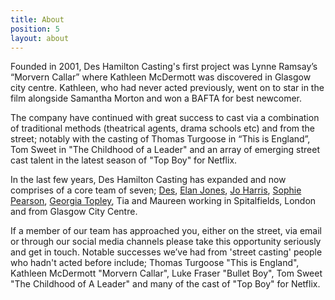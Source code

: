 ```yaml
---
title: About
position: 5
layout: about
---
```


Founded in 2001, Des Hamilton Casting's first project was Lynne Ramsay’s “Morvern Callar” where Kathleen McDermott was discovered in Glasgow city centre. Kathleen, who had never acted previously, went on to star in the film alongside Samantha Morton and won a BAFTA for best newcomer.

The company have continued with great success to cast via a combination of traditional methods (theatrical agents, drama schools etc) and from the street; notably with the casting of Thomas Turgoose in “This is England”, Tom Sweet in "The Childhood of a Leader" and an array of emerging street cast talent in the latest season of "Top Boy" for Netflix.

In the last few years, Des Hamilton Casting has expanded and now comprises of a core team of seven; [Des](http://www.imdb.com/name/nm1060389/), [Elan Jones](http://www.imdb.com/name/nm5637903/), [Jo Harris](http://www.imdb.com/name/nm7248690/), [Sophie Pearson](http://www.imdb.com/name/nm8055072/), [Georgia Topley](http://www.imdb.com/name/nm8873192/), Tia and Maureen working in Spitalfields, London and from Glasgow City Centre.

If a member of our team has approached you, either on the street, via email or through our social media channels please take this opportunity seriously and get in touch. Notable successes we’ve had from 'street casting' people who hadn't acted before include; Thomas Turgoose "This is England", Kathleen McDermott "Morvern Callar", Luke Fraser "Bullet Boy", Tom Sweet "The Childhood of A Leader" and many of the cast of "Top Boy" for Netflix.
